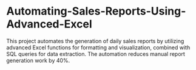 # Automating-Sales-Reports-Using-Advanced-Excel
This project automates the generation of daily sales reports by utilizing advanced Excel functions for formatting and visualization, combined with SQL queries for data extraction. The automation reduces manual report generation work by 40%.
